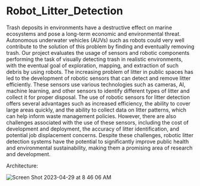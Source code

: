 # Robot_Litter_Detection

Trash deposits in environments have a destructive effect on marine ecosystems and pose a long-term economic and environmental threat. Autonomous underwater vehicles (AUVs) such as robots could very well contribute to the solution of this problem by finding and eventually removing trash. Our project evaluates the usage of sensors and robotic components performing the task of visually detecting trash in realistic environments, with the eventual goal of exploration, mapping, and extraction of such debris by using robots. The increasing problem of litter in public spaces has led to the development of robotic sensors that can detect and remove litter efficiently. These sensors use various technologies such as cameras, AI, machine learning, and other sensors to identify different types of litter and collect it for proper disposal. The use of robotic sensors for litter detection offers several advantages such as increased efficiency, the ability to cover large areas quickly, and the ability to collect data on litter patterns, which can help inform waste management policies. However, there are also challenges associated with the use of these sensors, including the cost of development and deployment, the accuracy of litter identification, and potential job displacement concerns. Despite these challenges, robotic litter detection systems have the potential to significantly improve public health and environmental sustainability, making them a promising area of research and development.

Architecture:

![Screen Shot 2023-04-29 at 8 46 06 AM](https://user-images.githubusercontent.com/73586732/235284731-f13f3b29-c00f-4910-a7ad-3e43bb9c6cea.png)
